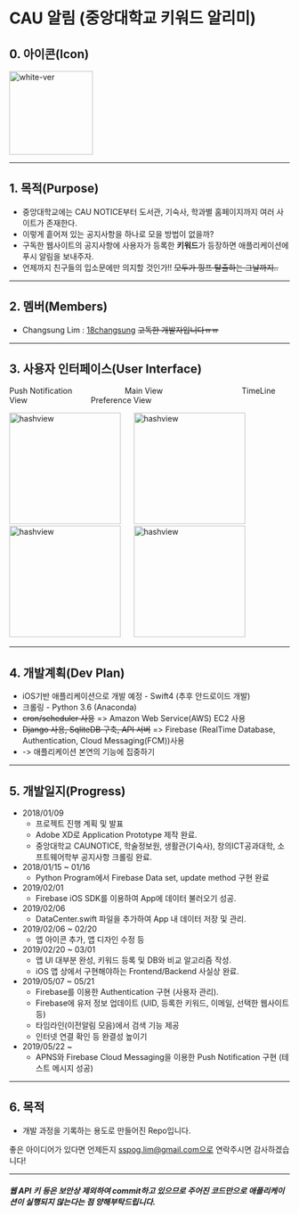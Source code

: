 # CAU 알림 (중앙대학교 키워드 알리미)

## 0. 아이콘(Icon)
<img width="150" alt="white-ver" src="https://user-images.githubusercontent.com/38272356/57304214-e44ec780-7119-11e9-9b42-4e1180e12845.png">

---

## 1. 목적(Purpose)
 * 중앙대학교에는 CAU NOTICE부터 도서관, 기숙사, 학과별 홈페이지까지 여러 사이트가 존재한다.
 * 이렇게 흩어져 있는 공지사항을 하나로 모을 방법이 없을까?
 * 구독한 웹사이트의 공지사항에 사용자가 등록한 **키워드**가 등장하면 애플리케이션에 푸시 알림을 보내주자.
 * 언제까지 친구들의 입소문에만 의지할 것인가!! ~~모두가 핑프 탈출하는 그날까지..~~

---

## 2. 멤버(Members)
 * Changsung Lim : [18changsung](https://github.com/18changsung) ~~고독한 개발자입니다ㅠㅠ~~
 
---

## 3. 사용자 인터페이스(User Interface)
Push Notification &nbsp;&nbsp;&nbsp;&nbsp;&nbsp;&nbsp;&nbsp;&nbsp;&nbsp;&nbsp;&nbsp;&nbsp;&nbsp;&nbsp;&nbsp;&nbsp;&nbsp;&nbsp;&nbsp;&nbsp;&nbsp;&nbsp;
Main View &nbsp;&nbsp;&nbsp;&nbsp;&nbsp;&nbsp;&nbsp;&nbsp;&nbsp;&nbsp;&nbsp;&nbsp;&nbsp;&nbsp;&nbsp;&nbsp;&nbsp;&nbsp;&nbsp;&nbsp;&nbsp;&nbsp;&nbsp;&nbsp;&nbsp;&nbsp;&nbsp;&nbsp;&nbsp;&nbsp;&nbsp;&nbsp;&nbsp;&nbsp;
TimeLine View &nbsp;&nbsp;&nbsp;&nbsp;&nbsp;&nbsp;&nbsp;&nbsp;&nbsp;&nbsp;&nbsp;&nbsp;&nbsp;&nbsp;&nbsp;&nbsp;&nbsp;&nbsp;&nbsp;&nbsp;&nbsp;&nbsp;&nbsp;&nbsp;&nbsp;&nbsp;&nbsp;
Preference View

<img width="200" alt="hashview" src="https://user-images.githubusercontent.com/38272356/58111254-1ab53800-7c2c-11e9-94cf-6659eba1f556.PNG">&nbsp;&nbsp;&nbsp;&nbsp;&nbsp;&nbsp;<img width="200" alt="hashview" src="https://user-images.githubusercontent.com/38272356/57941593-57babb00-790a-11e9-8c13-efe37b34deeb.PNG">&nbsp;&nbsp;&nbsp;&nbsp;&nbsp;&nbsp;<img width="200" alt="hashview" src="https://user-images.githubusercontent.com/38272356/57475880-481af100-72d0-11e9-8edc-4587aa2f1a9c.PNG">&nbsp;&nbsp;&nbsp;&nbsp;&nbsp;&nbsp;<img width="200" alt="hashview" src="https://user-images.githubusercontent.com/38272356/57475878-46512d80-72d0-11e9-8318-69c4d31e5228.PNG">

---

## 4. 개발계획(Dev Plan)
 * iOS기반 애플리케이션으로 개발 예정 - Swift4 (추후 안드로이드 개발)
 * 크롤링 - Python 3.6 (Anaconda)
 * ~~cron/scheduler 사용~~ => Amazon Web Service(AWS) EC2 사용
 * ~~Django 사용, SqliteDB 구축, API 서버~~ => Firebase (RealTime Database, Authentication, Cloud Messaging(FCM))사용 
 * -> 애플리케이션 본연의 기능에 집중하기
 
---

## 5. 개발일지(Progress)
 * 2018/01/09
    - 프로젝트 진행 계획 및 발표
    - Adobe XD로 Application Prototype 제작 완료.             
    - 중앙대학교 CAUNOTICE, 학술정보원, 생활관(기숙사), 창의ICT공과대학, 소프트웨어학부 공지사항 크롤링 완료.
 * 2018/01/15 ~ 01/16
    - Python Program에서 Firebase Data set, update method 구현 완료
 * 2019/02/01
    - Firebase iOS SDK를 이용하여 App에 데이터 불러오기 성공.
 * 2019/02/06
    - DataCenter.swift 파일을 추가하여 App 내 데이터 저장 및 관리.
 * 2019/02/06 ~ 02/20
    - 앱 아이콘 추가, 앱 디자인 수정 등
 * 2019/02/20 ~ 03/01
    - 앱 UI 대부분 완성, 키워드 등록 및 DB와 비교 알고리즘 작성.
    - iOS 앱 상에서 구현해야하는 Frontend/Backend 사실상 완료.
 * 2019/05/07 ~ 05/21
    - Firebase를 이용한 Authentication 구현 (사용자 관리).
    - Firebase에 유저 정보 업데이트 (UID, 등록한 키워드, 이메일, 선택한 웹사이트 등)
    - 타임라인(이전알림 모음)에서 검색 기능 제공
    - 인터넷 연결 확인 등 완결성 높이기
 * 2019/05/22 ~
    - APNS와 Firebase Cloud Messaging을 이용한 Push Notification 구현 (테스트 메시지 성공)
    
---

## 6. 목적
 * 개발 과정을 기록하는 용도로 만들어진 Repo입니다. 
 
 좋은 아이디어가 있다면 언제든지 sspog.lim@gmail.com으로 연락주시면 감사하겠습니다!
    
---

##### 웹 API 키 등은 보안상 제외하여 commit하고 있으므로 주어진 코드만으로 애플리케이션이 실행되지 않는다는 점 양해부탁드립니다.
